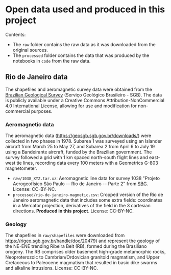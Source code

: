 # Open data used and produced in this project

Contents:

* The `raw` folder contains the raw data as it was downloaded from the original
  sources.
* The `processed` folder contains the data that was produced by the notebooks
  in `code` from the raw data.

## Rio de Janeiro data

The shapefiles and aeromagnetic survey data were obtained from the
[Brazilian Geological Survey](https://geosgb.sgb.gov.br/) (Serviço Geológico
Brasileiro - SGB). The data is publicly available under a Creative Commons
Attribution-NonCommercial 4.0 International License, allowing for use and
modification for non-commercial purposes.

### Aeromagnetic data

The aeromagnetic data (https://geosgb.sgb.gov.br/downloads/) were collected
in two phases in 1978. Subarea 1 was surveyed using an Islander aircraft from
March 25 to May 27, and Subarea 2 from April 6 to July 19 using a Bandeirante
aircraft, funded by the Brazilian government. The survey followed a grid with
1 km spaced north-south flight lines and east-west tie lines, recording data
every 100 meters with a Geometrics G-803 magnetometer.

* `raw/1038_XYZ.tar.xz`: Aeromagnetic line data for survey 1038 "Projeto
  Aerogeofísico São Paulo -- Rio de Janeiro -- Parte 2" from
  [SBG](https://geosgb.sgb.gov.br). License: CC-BY-NC.
* `processed/rio-de-janeiro-magnetic.csv`: Cropped version of the Rio de
  Janeiro aeromagnetic data that includes some extra fields: coordinates in
  a Mercator projection, derivatives of the field in the 3 cartesian
  directions. **Produced in this project**. License: CC-BY-NC.

### Geology

The shapefiles in `raw/shapefiles` were downloaded from
https://rigeo.sgb.gov.br/handle/doc/20479) and represent the geology of the
NE-ENE trending Ribeira Belt (RB), formed during the Brasiliano orogeny. The RB
comprises older basement high-grade metamorphic rocks, Neoproterozoic to
Cambrian/Ordovician granitoid magmatism, and Upper Cretaceous to Paleocene
magmatism that resulted in basic dike swarms and alkaline intrusions. License:
CC-BY-NC.

